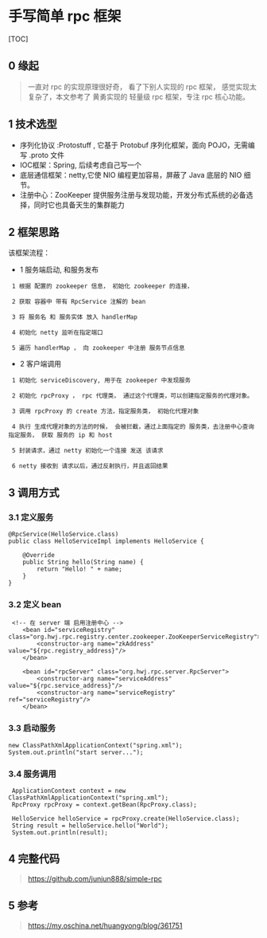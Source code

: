 #  手写简单 rpc 框架

[TOC]

## 0 缘起

> 一直对 rpc 的实现原理很好奇， 看了下别人实现的 rpc 框架， 感觉实现太复杂了，本文参考了 黄勇实现的 轻量级 rpc 框架，专注 rpc 核心功能。


## 1 技术选型
- 序列化协议 :Protostuff , 它基于 Protobuf 序列化框架，面向 POJO，无需编写 .proto 文件
- IOC框架：Spring, 后续考虑自己写一个
- 底层通信框架：netty,它使 NIO 编程更加容易，屏蔽了 Java 底层的 NIO 细节。
- 注册中心：ZooKeeper 提供服务注册与发现功能，开发分布式系统的必备选择，同时它也具备天生的集群能力
 

## 2 框架思路

该框架流程：

- 1 服务端启动, 和服务发布


```
 1 根据 配置的 zookeeper 信息， 初始化 zookeeper 的连接，
 
 2 获取 容器中 带有 RpcService 注解的 bean
 
 3 将 服务名 和 服务实体 放入 handlerMap
 
 4 初始化 netty 监听在指定端口
 
 5 遍历 handlerMap ， 向 zookeeper 中注册 服务节点信息
```


- 2 客户端调用
 

```
 1 初始化 serviceDiscovery, 用于在 zookeeper 中发现服务
 
 2 初始化 rpcProxy ， rpc 代理类， 通过这个代理类，可以创建指定服务的代理对象。
 
 3 调用 rpcProxy 的 create 方法，指定服务类， 初始化代理对象
 
 4 执行 生成代理对象的方法的时候， 会被拦截，通过上面指定的 服务类，去注册中心查询指定服务， 获取 服务的 ip 和 host
 
 5 封装请求，通过 netty 初始化一个连接 发送 该请求
 
 6 netty 接收到 请求以后，通过反射执行，并且返回结果

```

## 3 调用方式


### 3.1 定义服务

```
@RpcService(HelloService.class)
public class HelloServiceImpl implements HelloService {

    @Override
    public String hello(String name) {
        return "Hello! " + name;
    }
}
```

### 3.2 定义 bean


```
 <!-- 在 server 端 启用注册中心 -->
    <bean id="serviceRegistry" class="org.hwj.rpc.registry.center.zookeeper.ZooKeeperServiceRegistry">
        <constructor-arg name="zkAddress" value="${rpc.registry_address}"/>
    </bean>

    <bean id="rpcServer" class="org.hwj.rpc.server.RpcServer">
        <constructor-arg name="serviceAddress" value="${rpc.service_address}"/>
        <constructor-arg name="serviceRegistry" ref="serviceRegistry"/>
    </bean>
```

### 3.3 启动服务


```
new ClassPathXmlApplicationContext("spring.xml");
System.out.println("start server...");
```

### 3.4 服务调用


```
 ApplicationContext context = new ClassPathXmlApplicationContext("spring.xml");
 RpcProxy rpcProxy = context.getBean(RpcProxy.class);

 HelloService helloService = rpcProxy.create(HelloService.class);
 String result = helloService.hello("World");
 System.out.println(result);

```

## 4 完整代码

> https://github.com/junjun888/simple-rpc


## 5 参考

> https://my.oschina.net/huangyong/blog/361751

